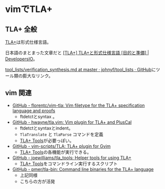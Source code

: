 # vimでTLA+

## TLA+ 全般

[TLA+](http://lamport.azurewebsites.net/tla/tla.html)は形式仕様言語。

日本語のまとまった文章だと [[TLA+] TLA+と形式仕様言語 [目的と準備] | DevelopersIO](https://dev.classmethod.jp/articles/what-is-tlaplus/)。

[tool_lists/verification_synthesis.md at master · johnyf/tool_lists · GitHub](https://github.com/johnyf/tool_lists/blob/master/verification_synthesis.md)にツール類の膨大なリンク。

## vim 関連

- [GitHub - florentc/vim-tla: Vim filetype for the TLA+ specification language and proofs](https://github.com/florentc/vim-tla)
    - ftdetctとsyntax 。
- [GitHub - hwayne/tla.vim: Vim plugin for TLA+ and PlusCal](https://github.com/hwayne/tla.vim)
    - ftdetctとsyntaxとindent。
    - `TlaTranslate` と `TlaParse` コマンドを定義
    - [TLA+ Tools](http://research.microsoft.com/en-us/um/people/lamport/tla/tools.html)が必要っぽい。
- [GitHub - vim-scripts/TLA: TLA+ plugin for Gvim](https://github.com/vim-scripts/TLA)
    - [TLA+ Tools](http://research.microsoft.com/en-us/um/people/lamport/tla/tools.html)の各機能が実行できる。
- [GitHub - joewilliams/tla_tools: Helper tools for using TLA+](https://github.com/joewilliams/tla_tools)
    - [TLA+ Tools](http://research.microsoft.com/en-us/um/people/lamport/tla/tools.html)をコマンドライン実行するスクリプト
- [GitHub - pmer/tla-bin: Command line binaries for the TLA+ language](https://github.com/pmer/tla-bin)
    - 上記同様
    - こちらの方が活発

